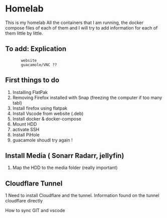 # Homelab

This is my homelab
All the containers that I am running, the docker compose files of each of them and I will try to add information for each of them little by little.

## To add: Explication 
          
           website 
           guacamole/VNC ??

## First things to do

1. Installing FlatPak
2. Removing Firefox installed with Snap (freezing the computer if too many tabl)
3. Install firefox using flatpak
4. Install Vscode from website (.deb)
5. Install docker & docker-compose
6. Mount HDD
7. activate SSH
8. Install PiHole
8. guacamole shoudl try again !


## Install Media ( Sonarr Radarr, jellyfin)
1. Map the HDD to the media folder (really important)




## Cloudflare Tunnel
1 Need to install Cloudflare and the tunnel. Information found on the tunnel cloudflare directly


How to sync GIT and vscode 







